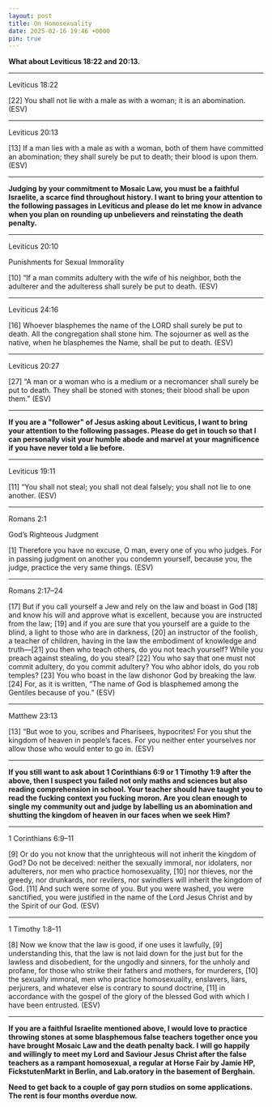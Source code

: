 ```yaml
---
layout: post
title: On Homosexuality
date: 2025-02-16 19:46 +0000
pin: true
---
```


**What about Leviticus 18:22 and 20:13.**

---

Leviticus 18:22

[22] You shall not lie with a male as with a woman; it is an abomination. (ESV)

---

Leviticus 20:13

[13] If a man lies with a male as with a woman, both of them have committed an abomination; they shall surely be put to death; their blood is upon them. (ESV)

---

**Judging by your commitment to Mosaic Law, you must be a faithful Israelite, a scarce find throughout history. I want to bring your attention to the following passages in Leviticus and please do let me know in advance when you plan on rounding up unbelievers and reinstating the death penalty.**

---

Leviticus 20:10

Punishments for Sexual Immorality

[10] “If a man commits adultery with the wife of his neighbor, both the adulterer and the adulteress shall surely be put to death. (ESV)

---

Leviticus 24:16

[16] Whoever blasphemes the name of the LORD shall surely be put to death. All the congregation shall stone him. The sojourner as well as the native, when he blasphemes the Name, shall be put to death. (ESV)

---

Leviticus 20:27

[27] “A man or a woman who is a medium or a necromancer shall surely be put to death. They shall be stoned with stones; their blood shall be upon them.” (ESV)

---

**If you are a "follower" of Jesus asking about Leviticus, I want to bring your attention to the following passages. Please do get in touch so that I can personally visit your humble abode and marvel at your magnificence if you have never told a lie before.**

---

Leviticus 19:11

[11] “You shall not steal; you shall not deal falsely; you shall not lie to one another. (ESV)

---

Romans 2:1

God’s Righteous Judgment

[1] Therefore you have no excuse, O man, every one of you who judges. For in passing judgment on another you condemn yourself, because you, the judge, practice the very same things. (ESV)

---

Romans 2:17–24

[17] But if you call yourself a Jew and rely on the law and boast in God [18] and know his will and approve what is excellent, because you are instructed from the law; [19] and if you are sure that you yourself are a guide to the blind, a light to those who are in darkness, [20] an instructor of the foolish, a teacher of children, having in the law the embodiment of knowledge and truth—[21] you then who teach others, do you not teach yourself? While you preach against stealing, do you steal? [22] You who say that one must not commit adultery, do you commit adultery? You who abhor idols, do you rob temples? [23] You who boast in the law dishonor God by breaking the law. [24] For, as it is written, “The name of God is blasphemed among the Gentiles because of you.” (ESV)

---

Matthew 23:13

[13] “But woe to you, scribes and Pharisees, hypocrites! For you shut the kingdom of heaven in people’s faces. For you neither enter yourselves nor allow those who would enter to go in. (ESV)

---

**If you still want to ask about 1 Corinthians 6:9 or 1 Timothy 1:9 after the above, then I suspect you failed not only maths and sciences but also reading comprehension in school. Your teacher should have taught you to read the fucking context you fucking moron. Are you clean enough to single my community out and judge by labelling us an abomination and shutting the kingdom of heaven in our faces when we seek Him?**

---

1 Corinthians 6:9–11

[9] Or do you not know that the unrighteous will not inherit the kingdom of God? Do not be deceived: neither the sexually immoral, nor idolaters, nor adulterers, nor men who practice homosexuality, [10] nor thieves, nor the greedy, nor drunkards, nor revilers, nor swindlers will inherit the kingdom of God. [11] And such were some of you. But you were washed, you were sanctified, you were justified in the name of the Lord Jesus Christ and by the Spirit of our God. (ESV)

---

1 Timothy 1:8–11

[8] Now we know that the law is good, if one uses it lawfully, [9] understanding this, that the law is not laid down for the just but for the lawless and disobedient, for the ungodly and sinners, for the unholy and profane, for those who strike their fathers and mothers, for murderers, [10] the sexually immoral, men who practice homosexuality, enslavers, liars, perjurers, and whatever else is contrary to sound doctrine, [11] in accordance with the gospel of the glory of the blessed God with which I have been entrusted. (ESV)

---

**If you are a faithful Israelite mentioned above, I would love to practice throwing stones at some blasphemous false teachers together once you have brought Mosaic Law and the death penalty back. I will go happily and willingly to meet my Lord and Saviour Jesus Christ after the false teachers as a rampant homosexual, a regular at Horse Fair by Jamie HP, FickstutenMarkt in Berlin, and Lab.oratory in the basement of Berghain.**

**Need to get back to a couple of gay porn studios on some applications. The rent is four months overdue now.**